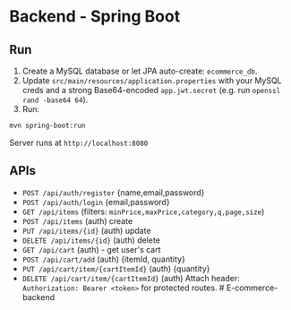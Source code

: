 # Backend - Spring Boot

## Run
1. Create a MySQL database or let JPA auto-create: `ecommerce_db`.
2. Update `src/main/resources/application.properties` with your MySQL creds and a strong Base64-encoded `app.jwt.secret` (e.g. run `openssl rand -base64 64`).
3. Run:
```bash
mvn spring-boot:run
```
Server runs at `http://localhost:8080`

## APIs
- `POST /api/auth/register` {name,email,password}
- `POST /api/auth/login` {email,password}
- `GET /api/items` (filters: `minPrice,maxPrice,category,q,page,size`)
- `POST /api/items` (auth) create
- `PUT /api/items/{id}` (auth) update
- `DELETE /api/items/{id}` (auth) delete
- `GET /api/cart` (auth) - get user's cart
- `POST /api/cart/add` (auth) {itemId, quantity}
- `PUT /api/cart/item/{cartItemId}` (auth) {quantity}
- `DELETE /api/cart/item/{cartItemId}` (auth)
Attach header: `Authorization: Bearer <token>` for protected routes.
#   E - c o m m e r c e - b a c k e n d  
 